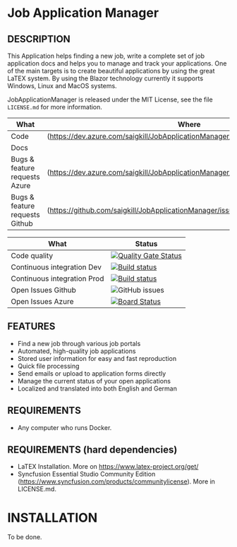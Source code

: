 ﻿# Job Application Manager


## DESCRIPTION

This Application helps finding a new job, write a complete set of job application docs and helps you to manage and track your applications. One of the main targets is to create beautiful 
applications by using the great LaTEX system. By using the Blazor technology currently it supports Windows, Linux and MacOS systems.

JobApplicationManager is released under the MIT License, see the file `LICENSE.md` for more information.

|What|Where|
|-----|-------------------------------------------------------------------------------------|
|Code  | (https://dev.azure.com/saigkill/JobApplicationManager/_git/JobApplicationManager) |
|Docs |  |
|Bugs & feature requests Azure  | (https://dev.azure.com/saigkill/JobApplicationManager/_workitems/recentlyupdated/) |
|Bugs & feature requests Github | (https://github.com/saigkill/JobApplicationManager/issues) |

| What | Status |
|-------------------------|----------------------------------------------------------------------------------------------------------------------------------------------------------------------------|
|Code quality | [![Quality Gate Status](https://sonarcloud.io/api/project_badges/measure?project=saigkill_JobApplicationManager&metric=alert_status)](https://sonarcloud.io/summary/new_code?id=saigkill_JobApplicationManager) |
|Continuous integration Dev | [![Build status](https://dev.azure.com/saigkill/JobApplicationManager/_apis/build/status/JobApplicationManager-ASP.NET-CI-Stage)](https://dev.azure.com/saigkill/JobApplicationManager/_build/latest?definitionId=69) |
|Continuous integration Prod | [![Build status](https://dev.azure.com/saigkill/JobApplicationManager/_apis/build/status/JobApplicationManager-ASP.NET-CI-prod)](https://dev.azure.com/saigkill/JobApplicationManager/_build/latest?definitionId=70) |
|Open Issues Github | ![GitHub issues](https://img.shields.io/github/issues/saigkill/JobApplicationManager) |
|Open Issues Azure | [![Board Status](https://dev.azure.com/saigkill/ef7cd0ee-17fd-427b-b557-1176e924a6b3/d2fdc8f2-c55d-4542-994c-6f4d3ccb456f/_apis/work/boardbadge/f68183c0-4457-42cb-b8ff-aa359e13e302)](https://dev.azure.com/saigkill/ef7cd0ee-17fd-427b-b557-1176e924a6b3/_boards/board/t/d2fdc8f2-c55d-4542-994c-6f4d3ccb456f/Stories/)|

## FEATURES

* Find a new job through various job portals
* Automated, high-quality job applications
* Stored user information for easy and fast reproduction
* Quick file processing
* Send emails or upload to application forms directly
* Manage the current status of your open applications
* Localized and translated into both English and German

## REQUIREMENTS

* Any computer who runs Docker.

## REQUIREMENTS (hard dependencies)

* LaTEX Installation. More on https://www.latex-project.org/get/
* Syncfusion Essential Studio Community Edition (https://www.syncfusion.com/products/communitylicense). More in LICENSE.md.

# INSTALLATION

To be done.